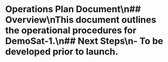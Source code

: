 # Operations Plan Document\n## Overview\nThis document outlines the operational procedures for DemoSat-1.\n## Next Steps\n- To be developed prior to launch.
